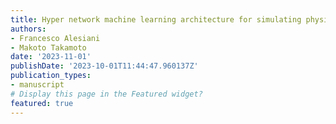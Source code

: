 ```yaml
---
title: Hyper network machine learning architecture for simulating physical systems
authors:
- Francesco Alesiani
- Makoto Takamoto
date: '2023-11-01'
publishDate: '2023-10-01T11:44:47.960137Z'
publication_types:
- manuscript
# Display this page in the Featured widget?
featured: true
---
```

